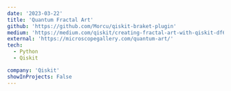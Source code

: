 ```yaml
---
date: '2023-03-22'
title: 'Quantum Fractal Art'
github: 'https://github.com/Morcu/qiskit-braket-plugin'
medium: 'https://medium.com/qiskit/creating-fractal-art-with-qiskit-df69427026a0'
external: 'https://microscopegallery.com/quantum-art/'
tech:
  - Python
  - Qiskit

company: 'Qiskit'
showInProjects: False
---
```

